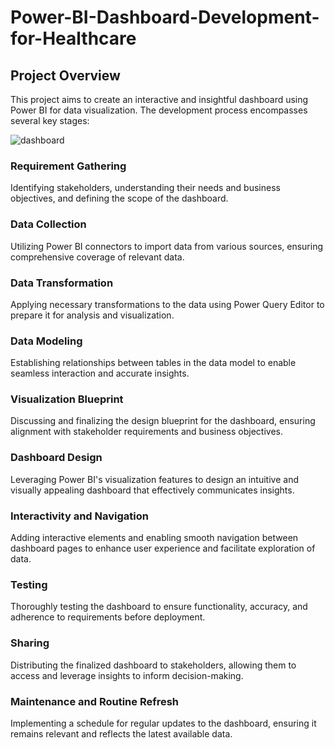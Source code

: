 # Power-BI-Dashboard-Development-for-Healthcare

## Project Overview

This project aims to create an interactive and insightful dashboard using Power BI for data visualization. The development process encompasses several key stages:

![dashboard](https://github.com/DE-romane/Power-BI-Dashboard-Development-for-Healthcare/assets/70475916/b93a2dac-b047-478e-bccf-a7ecc50e3b9e)

### Requirement Gathering

Identifying stakeholders, understanding their needs and business objectives, and defining the scope of the dashboard.

### Data Collection

Utilizing Power BI connectors to import data from various sources, ensuring comprehensive coverage of relevant data.

### Data Transformation

Applying necessary transformations to the data using Power Query Editor to prepare it for analysis and visualization.

### Data Modeling

Establishing relationships between tables in the data model to enable seamless interaction and accurate insights.

### Visualization Blueprint

Discussing and finalizing the design blueprint for the dashboard, ensuring alignment with stakeholder requirements and business objectives.

### Dashboard Design

Leveraging Power BI's visualization features to design an intuitive and visually appealing dashboard that effectively communicates insights.

### Interactivity and Navigation

Adding interactive elements and enabling smooth navigation between dashboard pages to enhance user experience and facilitate exploration of data.

### Testing

Thoroughly testing the dashboard to ensure functionality, accuracy, and adherence to requirements before deployment.

### Sharing

Distributing the finalized dashboard to stakeholders, allowing them to access and leverage insights to inform decision-making.

### Maintenance and Routine Refresh

Implementing a schedule for regular updates to the dashboard, ensuring it remains relevant and reflects the latest available data.
